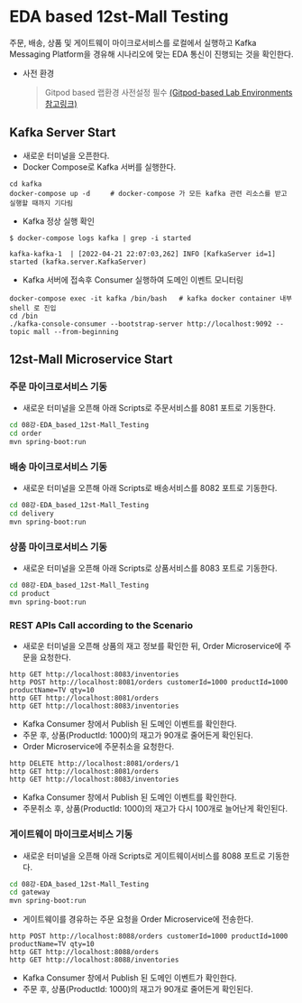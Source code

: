 # EDA based 12st-Mall Testing
주문, 배송, 상품 및 게이트웨이 마이크로서비스를 로컬에서 실행하고 Kafka Messaging Platform을 경유해 시나리오에 맞는 EDA 통신이 진행되는 것을 확인한다.

- 사전 환경
  > Gitpod based 랩환경 사전설정 필수
[(Gitpod-based Lab Environments 참고링크)](https://github.com/acmexii/msaez-labs/tree/main/06%EA%B0%95_Sample-Order-Microservice#configure-web-based-rumtime-environments)

## Kafka Server Start
- 새로운 터미널을 오픈한다.
- Docker Compose로 Kafka 서버를 실행한다.
```
cd kafka
docker-compose up -d     # docker-compose 가 모든 kafka 관련 리소스를 받고 실행할 때까지 기다림
```

- Kafka 정상 실행 확인
```
$ docker-compose logs kafka | grep -i started    

kafka-kafka-1  | [2022-04-21 22:07:03,262] INFO [KafkaServer id=1] started (kafka.server.KafkaServer)
```

- Kafka 서버에 접속후 Consumer 실행하여 도메인 이벤트 모니터링 
```
docker-compose exec -it kafka /bin/bash   # kafka docker container 내부 shell 로 진입
cd /bin
./kafka-console-consumer --bootstrap-server http://localhost:9092 --topic mall --from-beginning
```

## 12st-Mall Microservice Start

### 주문 마이크로서비스 기동
- 새로운 터미널을 오픈해 아래 Scripts로 주문서비스를 8081 포트로 기동한다.
```bash
cd 08강-EDA_based_12st-Mall_Testing
cd order
mvn spring-boot:run
```

### 배송 마이크로서비스 기동
- 새로운 터미널을 오픈해 아래 Scripts로 배송서비스를 8082 포트로 기동한다.
```bash
cd 08강-EDA_based_12st-Mall_Testing
cd delivery
mvn spring-boot:run
```

### 상품 마이크로서비스 기동
-  새로운 터미널을 오픈해 아래 Scripts로 상품서비스를 8083 포트로 기동한다.
```bash
cd 08강-EDA_based_12st-Mall_Testing
cd product
mvn spring-boot:run
```

### REST APIs Call according to the Scenario
- 새로운 터미널을 오픈해 상품의 재고 정보를 확인한 뒤, Order Microservice에 주문을 요청한다.
```
http GET http://localhost:8083/inventories
http POST http://localhost:8081/orders customerId=1000 productId=1000 productName=TV qty=10 
http GET http://localhost:8081/orders
http GET http://localhost:8083/inventories
```
- Kafka Consumer 창에서 Publish 된 도메인 이벤트를 확인한다.
- 주문 후, 상품(ProductId: 1000)의 재고가 90개로 줄어든게 확인된다.
- Order Microservice에 주문취소을 요청한다.
```
http DELETE http://localhost:8081/orders/1
http GET http://localhost:8081/orders
http GET http://localhost:8083/inventories
```
- Kafka Consumer 창에서 Publish 된 도메인 이벤트를 확인한다.
- 주문취소 후, 상품(ProductId: 1000)의 재고가 다시 100개로 늘어난게 확인된다.


### 게이트웨이 마이크로서비스 기동

- 새로운 터미널을 오픈해 아래 Scripts로 게이트웨이서비스를 8088 포트로 기동한다.
```bash
cd 08강-EDA_based_12st-Mall_Testing
cd gateway
mvn spring-boot:run
```

- 게이트웨이를 경유하는 주문 요청을 Order Microservice에 전송한다.
```
http POST http://localhost:8088/orders customerId=1000 productId=1000 productName=TV qty=10 
http GET http://localhost:8088/orders
http GET http://localhost:8088/inventories
```
- Kafka Consumer 창에서 Publish 된 도메인 이벤트가 확인한다.
- 주문 후, 상품(ProductId: 1000)의 재고가 90개로 줄어든게 확인된다.
